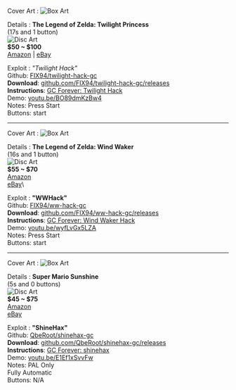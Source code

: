 Cover Art
: ![][box-0-0]

Details
: **The Legend of Zelda: Twilight Princess**\
(17s and 1 button)\
![][disc-0-0]\
**$50 ~ $100**\
[Amazon](https://amzn.to/3ceOPP4) \| [eBay](https://ebay.us/U6lK9d)

Exploit
: _"Twilight Hack"_\
Github: [FIX94/twilight-hack-gc][source-0-0]\
**Download**: [github.com/FIX94/twilight-hack-gc/releases][download-0-0]\
**Instructions**: [GC Forever: Twilight Hack][readme-0-0]\
Demo: [youtu.be/BO89dmKzBw4][demo-0-0]\
Notes: Press Start\
Buttons: start

---

Cover Art
: ![][box-0-1]

Details
: **The Legend of Zelda: Wind Waker**\
(16s and 1 button)\
![][disc-0-1]\
**$55 ~ $70**\
[Amazon](https://amzn.to/2ObHGHn)\
[eBay](https://ebay.us/LcUYUr)\

Exploit
: **"WWHack"**\
Github: [FIX94/ww-hack-gc][source-0-1]\
**Download**: [github.com/FIX94/ww-hack-gc/releases][download-0-1]\
**Instructions**: [GC Forever: Wind Waker Hack][readme-0-1]\
Demo: [youtu.be/wyfLvGx5LZA][demo-0-1]\
Notes: Press Start\
Buttons: start

---

Cover Art
: ![][box-0-2]

Details
: **Super Mario Sunshine**\
(5s and 0 buttons)\
![][disc-0-2]\
**$45 ~ $75**\
[Amazon](https://local.kit.co/Proxy.ashx?TSID=25396&GR_URL=http%3A%2F%2Fwww.amazon.co.uk%2Fdp%2FB00006GSHY&TRACK=coolaj86&amazon-ids-by-cc=US%3Dco0dcd-20%2CCA%3Dcoolaj86-20%2CGB%3Dcoolaj86-21)\
[eBay](https://ebay.us/ctZ08l)

Exploit
: **"ShineHax"**\
Github: [QbeRoot/shinehax-gc][source-0-2]\
**Download**: [github.com/QbeRoot/shinehax-gc/releases][download-0-2]\
**Instructions**: [GC Forever: shinehax][readme-0-2]\
Demo: [youtu.be/E1Ef1xSvvFw][demo-0-2]\
Notes: PAL Only\
Fully Automatic\
Buttons: N/A

[box-0-0]: https://i.imgur.com/wpxhgcc.jpg "Box Art"
[disc-0-0]: https://i.imgur.com/F5HERXM.png "Disc Art"
[source-0-0]: https://github.com/FIX94/twilight-hack-gc "Source Code"
[download-0-0]: https://github.com/FIX94/twilight-hack-gc/releases "Download"
[readme-0-0]: http://www.gc-forever.com/forums/viewtopic.php?f=39&t=3306 "Instructions"
[demo-0-0]: https://youtu.be/BO89dmKzBw4 "YouTube Demo"
[box-0-1]: https://i.imgur.com/7dW2Gll.jpg "Box Art"
[disc-0-1]: https://i.imgur.com/n4fRV79.png "Disc Art"
[source-0-1]: https://github.com/FIX94/ww-hack-gc "Source Code"
[download-0-1]: https://github.com/FIX94/ww-hack-gc/releases "Download"
[readme-0-1]: http://www.gc-forever.com/forums/viewtopic.php?f=39&t=3311 "Instructions"
[demo-0-1]: https://youtu.be/wyfLvGx5LZA "YouTube Demo"
[box-0-2]: https://i.imgur.com/Rwanv1X.jpg "Box Art"
[disc-0-2]: https://i.imgur.com/yL3OiF9.png "Disc Art"
[source-0-2]: https://github.com/QbeRoot/shinehax-gc "Source Code"
[download-0-2]: https://github.com/QbeRoot/shinehax-gc/releases "Download"
[readme-0-2]: http://www.gc-forever.com/forums/viewtopic.php?f=39&t=4500 "Instructions"
[demo-0-2]: https://youtu.be/E1Ef1xSvvFw?t=134 "YouTube Demo"
